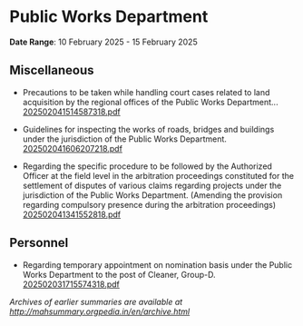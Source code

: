 # Public Works Department

**Date Range**: 10 February 2025 - 15 February 2025


## Miscellaneous
- Precautions to be taken while handling court cases related to land acquisition by the regional offices of the Public Works Department...\
  [202502041514587318.pdf](https://gr.maharashtra.gov.in/Site/Upload/Government%20Resolutions/English/202502041514587318.pdf)

- Guidelines for inspecting the works of roads, bridges and buildings under the jurisdiction of the Public Works Department.\
  [202502041606207218.pdf](https://gr.maharashtra.gov.in/Site/Upload/Government%20Resolutions/English/202502041606207218.pdf)

- Regarding the specific procedure to be followed by the Authorized Officer at the field level in the arbitration proceedings constituted for the settlement of disputes of various claims regarding projects under the jurisdiction of the Public Works Department. (Amending the provision regarding compulsory presence during the arbitration proceedings)\
  [202502041341552818.pdf](https://gr.maharashtra.gov.in/Site/Upload/Government%20Resolutions/English/202502041341552818.pdf)

## Personnel
- Regarding temporary appointment on nomination basis under the Public Works Department to the post of Cleaner, Group-D.\
  [202502031715574318.pdf](https://gr.maharashtra.gov.in/Site/Upload/Government%20Resolutions/English/202502031715574318.pdf)


*Archives of earlier summaries are available at http://mahsummary.orgpedia.in/en/archive.html*